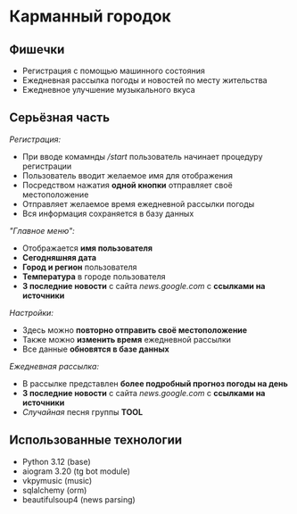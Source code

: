 # **Карманный городок**

## Фишечки
- Регистрация с помощью машинного состояния
- Ежедневная рассылка погоды и новостей по месту жительства
- Ежедневное улучшение музыкального вкуса

## Серьёзная часть
*Регистрация:*
- При вводе комамнды */start* пользователь начинает процедуру регистрации
- Пользователь вводит желаемое имя для отображения
- Посредством нажатия **одной кнопки** отправляет своё местоположение
- Отправляет желаемое время ежедневной рассылки погоды
- Вся информация сохраняется в базу данных

*"Главное меню":*
- Отображается **имя пользователя**
- **Сегодняшняя дата**
- **Город и регион** пользователя
- **Температура** в городе пользователя
- **3 последние новости** с сайта *news.google.com* с **ссылками на источники**

*Настройки:*
- Здесь можно **повторно отправить своё местоположение**
- Также можно **изменить время** ежедневной рассылки
- Все данные **обновятся в базе данных**

*Ежедневная рассылка:*
- В рассылке представлен **более подробный прогноз погоды на день**
- **3 последние новости** с сайта *news.google.com* с **ссылками на источники**
- *Случайная* песня группы **TOOL**

## Использованные технологии
- Python 3.12 (base)
- aiogram 3.20 (tg bot module)
- vkpymusic (music)
- sqlalchemy (orm)
- beautifulsoup4 (news parsing)
